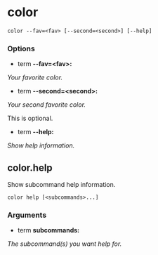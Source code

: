 # color

<!-- Generated by swift-argument-parser -->

```
color --fav=<fav> [--second=<second>] [--help]
```

### Options

- term **--fav=\<fav\>:**

*Your favorite color.*


- term **--second=\<second\>:**

*Your second favorite color.*

This is optional.


- term **--help:**

*Show help information.*


## color.help

Show subcommand help information.

```
color help [<subcommands>...] 
```

### Arguments

- term **subcommands:**

*The subcommand(s) you want help for.*
